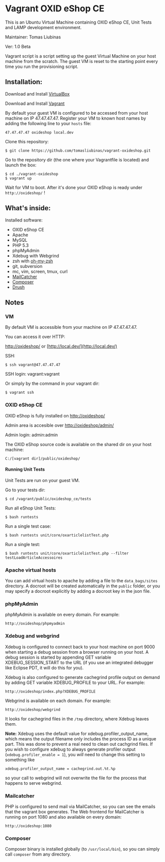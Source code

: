 Vagrant OXID eShop CE
=====================

This is an Ubuntu Virtual Machine containing OXID eShop CE, Unit Tests and LAMP development environment.

Maintainer: Tomas Liubinas

Ver: 1.0 Beta


Vagrant script is a script setting up the guest Virtual Machine on your host machine from the scratch. The guest VM is reset to the starting point every time you run the provisioning script.


Installation:
-------------

Download and Install [VirtualBox](http://www.virtualbox.org/)

Download and Install [Vagrant](http://vagrantup.com/)

By default your guest VM is configured to be accessed from your host machine on IP 47.47.47.47. Register your VM to known host names by adding the following line to your `hosts` file:

    47.47.47.47 oxideshop local.dev

Clone this repository:

    $ git clone https://github.com/tomasliubinas/vagrant-oxideshop.git

Go to the repository dir (the one where your Vagrantfile is located) and launch the box:

    $ cd ./vagrant-oxideshop
    $ vagrant up

Wait for VM to boot. After it's done your OXID eShop is ready under `http://oxideshop/` !    	  	
	 
What's inside:
--------------

Installed software:

* OXID eShop CE
* Apache
* MySQL
* PHP 5.3
* phpMyAdmin
* Xdebug with Webgrind
* zsh with [oh-my-zsh](https://github.com/robbyrussell/oh-my-zsh)
* git, subversion
* mc, vim, screen, tmux, curl
* [MailCatcher](http://mailcatcher.me/)
* [Composer](http://getcomposer.org/)
* [Drush](http://drupal.org/project/drush)

Notes
-----

### VM

By default VM is accessible from your machine on IP 47.47.47.47. 

You can access it over HTTP:

[http://oxideshop/](http://oxideshop/) or [http://local.dev/](http://local.dev/)

SSH:

    $ ssh vagrant@47.47.47.47

SSH login: vagrant:vagrant

Or simply by the command in your vagrant dir:

    $ vagrant ssh


### OXID eShop CE

OXID eShop is fully installed on [http://oxideshop/](http://oxideshop/)

Admin area is accesible over  [http://oxideshop/admin/](http://oxideshop/admin/)

Admin login: admin:admin

The OXID eShop source code is available on the shared dir on your host machine:
    
    C:/[vagrant dir]/public/oxideshop/
    
    

#### Running Unit Tests

Unit Tests are run on your guest VM.

Go to your tests dir:

    $ cd /vagrant/public/oxideshop_ce/tests
    
Run all eShop Unit Tests:

    $ bash runtests
	
Run a single test case:

    $ bash runtests unit/core/oxarticlelistTest.php
    
Run a single test:

    $ bash runtests unit/core/oxarticlelistTest.php --filter testLoadArticleAccessoires


### Apache virtual hosts

You can add virtual hosts to apache by adding a file to the `data_bags/sites`
directory. A docroot will be created automatically in the `public` folder, or 
you may specify a docroot explicitly by adding a docroot key in the json file.  

### phpMyAdmin

phpMyAdmin is available on every domain. For example:

    http://oxideshop/phpmyadmin

### Xdebug and webgrind

Xdebug is configured to connect back to your host machine on port 9000 when 
starting a debug session from a browser running on your host. A debug session is 
started by appending GET variable XDEBUG_SESSION_START to the URL (if you use an 
integrated debugger like Eclipse PDT, it will do this for you).

Xdebug is also configured to generate cachegrind profile output on demand by 
adding GET variable XDEBUG_PROFILE to your URL. For example:

    http://oxideshop/index.php?XDEBUG_PROFILE

Webgrind is available on each domain. For example:

    http://oxideshop/webgrind

It looks for cachegrind files in the `/tmp` directory, where Xdebug leaves them.

**Note:** Xdebug uses the default value for xdebug.profiler_output_name, which 
means the output filename only includes the process ID as a unique part. This 
was done to prevent a real need to clean out cachgrind files. If you wish to 
configure xdebug to always generate profiler output 
(`xdebug.profiler_enable = 1`), you *will* need to change this setting to 
something like
 
    xdebug.profiler_output_name = cachegrind.out.%t.%p
    
so your call to webgrind will not overwrite the file for the process that 
happens to serve webgrind. 

### Mailcatcher

PHP is configured to send mail via MailCatcher, so you can see the emails that 
the vagrant box generates. The Web frontend for MailCatcher is running on port 
1080 and also available on every domain:

    http://oxideshop:1080

### Composer

Composer binary is installed globally (to `/usr/local/bin`), so you can simply call `composer` from any directory.